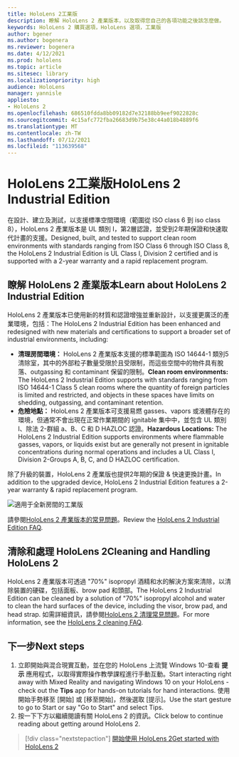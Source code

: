 ```yaml
---
title: HoloLens 2工業版
description: 瞭解 HoloLens 2 產業版本，以及取得您自己的各項功能之後該怎麼做。
keywords: HoloLens 2 購買選項，HoloLens 選項，工業版
author: bgener
ms.author: bogenera
ms.reviewer: bogenera
ms.date: 4/12/2021
ms.prod: hololens
ms.topic: article
ms.sitesec: library
ms.localizationpriority: high
audience: HoloLens
manager: yannisle
appliesto:
- HoloLens 2
ms.openlocfilehash: 686510fdda8bb09182d7e32188bb9eef9022828c
ms.sourcegitcommit: 4c15afc772fba26683d9b75e38c44a018b4889f6
ms.translationtype: MT
ms.contentlocale: zh-TW
ms.lasthandoff: 07/12/2021
ms.locfileid: "113639568"
---
```

# <a name="hololens-2-industrial-edition"></a><span data-ttu-id="c533b-104">HoloLens 2工業版</span><span class="sxs-lookup"><span data-stu-id="c533b-104">HoloLens 2 Industrial Edition</span></span>

<span data-ttu-id="c533b-105">在設計、建立及測試，以支援標準空間環境（範圍從 ISO class 6 到 iso class 8），HoloLens 2 產業版本是 UL 類別 I，第2層認證，並受到2年期保證和快速取代計畫的支援。</span><span class="sxs-lookup"><span data-stu-id="c533b-105">Designed, built, and tested to support clean room environments with standards ranging from ISO Class 6 through ISO Class 8, the HoloLens 2 Industrial Edition is UL Class I, Division 2 certified and is supported with a 2-year warranty and a rapid replacement program.</span></span>

## <a name="learn-about-hololens-2-industrial-edition"></a><span data-ttu-id="c533b-106">瞭解 HoloLens 2 產業版本</span><span class="sxs-lookup"><span data-stu-id="c533b-106">Learn about HoloLens 2 Industrial Edition</span></span>

<span data-ttu-id="c533b-107">HoloLens 2 產業版本已使用新的材質和認證增強並重新設計，以支援更廣泛的產業環境，包括：</span><span class="sxs-lookup"><span data-stu-id="c533b-107">The HoloLens 2 Industrial Edition has been enhanced and redesigned with new materials and certifications to support a broader set of industrial environments, including:</span></span>

- <span data-ttu-id="c533b-108">**清理房間環境：** HoloLens 2 產業版本支援的標準範圍為 ISO 14644-1 類別5清除室，其中的外部粒子數量受限於且受限制，而這些空間中的物件具有脫落、outgassing 和 contaminant 保留的限制。</span><span class="sxs-lookup"><span data-stu-id="c533b-108">**Clean room environments:** The HoloLens 2 Industrial Edition supports with standards ranging from ISO 14644-1 Class 5 clean rooms where the quantity of foreign particles is limited and restricted, and objects in these spaces have limits on shedding, outgassing, and contaminant retention.</span></span>
- <span data-ttu-id="c533b-109">**危險地點：** HoloLens 2 產業版本可支援易燃 gasses、vapors 或液體存在的環境，但通常不會出現在正常作業期間的 ignitable 集中中，並包含 UL 類別 I、除法 2-群組 a、B、C 和 D HAZLOC 認證。</span><span class="sxs-lookup"><span data-stu-id="c533b-109">**Hazardous Locations:** The HoloLens 2 Industrial Edition supports environments where flammable gasses, vapors, or liquids exist but are generally not present in ignitable concentrations during normal operations and includes a UL Class I, Division 2-Groups A, B, C, and D HAZLOC certification.</span></span>

<span data-ttu-id="c533b-110">除了升級的裝置，HoloLens 2 產業版也提供2年期的保證 & 快速更換計畫。</span><span class="sxs-lookup"><span data-stu-id="c533b-110">In addition to the upgraded device, HoloLens 2 Industrial Edition features a 2-year warranty & rapid replacement program.</span></span>

![適用于全新房間的工業版](./images/ie-small-pic.png)

<span data-ttu-id="c533b-112">請參閱[HoloLens 2 產業版本的常見問題](hololens2-industrial-edition-faq.md)。</span><span class="sxs-lookup"><span data-stu-id="c533b-112">Review the [HoloLens 2 Industrial Edition FAQ](hololens2-industrial-edition-faq.md).</span></span>

## <a name="cleaning-and-handling-hololens-2"></a><span data-ttu-id="c533b-113">清除和處理 HoloLens 2</span><span class="sxs-lookup"><span data-stu-id="c533b-113">Cleaning and Handling HoloLens 2</span></span>

<span data-ttu-id="c533b-114">HoloLens 2 產業版本可透過 "70%" isopropyl 酒精和水的解決方案來清除，以清除裝置的硬碟，包括面板、brow pad 和頭部。</span><span class="sxs-lookup"><span data-stu-id="c533b-114">The HoloLens 2 Industrial Edition can be cleaned by a solution of "70%" isopropyl alcohol and water to clean the hard surfaces of the device, including the visor, brow pad, and head strap.</span></span> <span data-ttu-id="c533b-115">如需詳細資訊，請參閱[HoloLens 2 清理常見問題](/hololens/hololens2-maintenance)。</span><span class="sxs-lookup"><span data-stu-id="c533b-115">For more information, see the [HoloLens 2 cleaning FAQ](/hololens/hololens2-maintenance).</span></span>

## <a name="next-steps"></a><span data-ttu-id="c533b-116">下一步</span><span class="sxs-lookup"><span data-stu-id="c533b-116">Next steps</span></span>

1. <span data-ttu-id="c533b-117">立即開始與混合現實互動，並在您的 HoloLens 上流覽 Windows 10-查看 **提示** 應用程式，以取得實際操作教學課程進行手動互動。</span><span class="sxs-lookup"><span data-stu-id="c533b-117">Start interacting right away with Mixed Reality and navigating Windows 10 on your HoloLens - check out the **Tips** app for hands-on tutorials for hand interactions.</span></span> <span data-ttu-id="c533b-118">使用開始手勢移至 [開始] 或 [移至開始]，然後選取 [提示]。</span><span class="sxs-lookup"><span data-stu-id="c533b-118">Use the start gesture to go to Start or say "Go to Start" and select Tips.</span></span>
1. <span data-ttu-id="c533b-119">按一下下方以繼續閱讀有關 HoloLens 2 的資訊。</span><span class="sxs-lookup"><span data-stu-id="c533b-119">Click below to continue reading about getting around HoloLens 2.</span></span>

> [!div class="nextstepaction"]
> [<span data-ttu-id="c533b-120">開始使用 HoloLens 2</span><span class="sxs-lookup"><span data-stu-id="c533b-120">Get started with HoloLens 2</span></span>](hololens2-basic-usage.md)